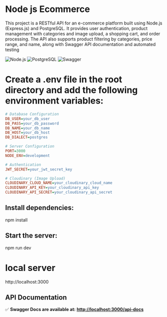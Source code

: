 # Node js Ecommerce 

This project is a RESTful API for an e-commerce platform built using Node.js (Express.js) and PostgreSQL. It provides user authentication, product management with categories and image upload, a shopping cart, and order processing. The API also supports product filtering by categories, price range, and name, along with Swagger API documentation and automated testing


![Node.js](https://img.shields.io/badge/Node.js-Express-green)
![PostgreSQL](https://img.shields.io/badge/Database-PostgreSQL-blue)
![Swagger](https://img.shields.io/badge/API-Swagger-orange)


 # Create a .env file in the root directory and add the following environment variables:


```ini
# Database Configuration
DB_USER=your_db_user
DB_PASS=your_db_password
DB_NAME=your_db_name
DB_HOST=your_db_host
DB_DIALECT=postgres

# Server Configuration
PORT=3000
NODE_ENV=development

# Authentication
JWT_SECRET=your_jwt_secret_key

# Cloudinary (Image Upload)
CLOUDINARY_CLOUD_NAME=your_cloudinary_cloud_name
CLOUDINARY_API_KEY=your_cloudinary_api_key
CLOUDINARY_API_SECRET=your_cloudinary_api_secret
```


## Install dependencies:

npm install



## Start the server:
npm run dev

# local server
http://localhost:3000


## API Documentation  
✅ **Swagger Docs are available at:** **[http://localhost:3000/api-docs](http://localhost:3000/api-docs)**  



